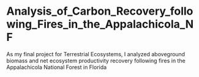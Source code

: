 # Analysis_of_Carbon_Recovery_following_Fires_in_the_Appalachicola_NF
As my final project for Terrestrial Ecosystems, I analyzed aboveground biomass and net ecosystem productivity recovery following fires in the Appalachicola National Forest in Florida
